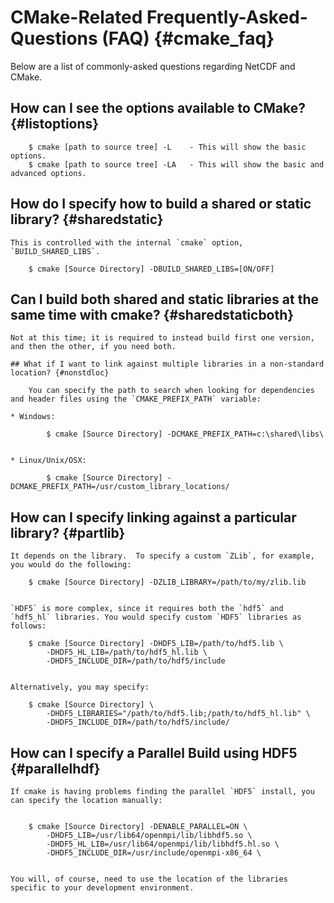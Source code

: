 CMake-Related Frequently-Asked-Questions (FAQ) {#cmake_faq}
==============================================

Below are a list of commonly-asked questions regarding NetCDF and CMake.

## How can I see the options available to CMake? {#listoptions}

        $ cmake [path to source tree] -L	- This will show the basic options.
        $ cmake [path to source tree] -LA	- This will show the basic and advanced options.


## How do I specify how to build a shared or static library? {#sharedstatic}

    This is controlled with the internal `cmake` option, `BUILD_SHARED_LIBS`.

        $ cmake [Source Directory] -DBUILD_SHARED_LIBS=[ON/OFF]


## Can I build both shared and static libraries at the same time with cmake? {#sharedstaticboth}

    Not at this time; it is required to instead build first one version, and then the other, if you need both.

    ## What if I want to link against multiple libraries in a non-standard location? {#nonstdloc}

        You can specify the path to search when looking for dependencies and header files using the `CMAKE_PREFIX_PATH` variable:

    * Windows:

            $ cmake [Source Directory] -DCMAKE_PREFIX_PATH=c:\shared\libs\


    * Linux/Unix/OSX:

            $ cmake [Source Directory] -DCMAKE_PREFIX_PATH=/usr/custom_library_locations/		


## How can I specify linking against a particular library? {#partlib}

    It depends on the library.  To specify a custom `ZLib`, for example, you would do the following:

        $ cmake [Source Directory] -DZLIB_LIBRARY=/path/to/my/zlib.lib


    `HDF5` is more complex, since it requires both the `hdf5` and `hdf5_hl` libraries. You would specify custom `HDF5` libraries as follows:

        $ cmake [Source Directory] -DHDF5_LIB=/path/to/hdf5.lib \
            -DHDF5_HL_LIB=/path/to/hdf5_hl.lib \
            -DHDF5_INCLUDE_DIR=/path/to/hdf5/include


    Alternatively, you may specify:

        $ cmake [Source Directory] \
            -DHDF5_LIBRARIES="/path/to/hdf5.lib;/path/to/hdf5_hl.lib" \
            -DHDF5_INCLUDE_DIR=/path/to/hdf5/include/


## How can I specify a Parallel Build using HDF5 {#parallelhdf}

    If cmake is having problems finding the parallel `HDF5` install, you can specify the location manually:


        $ cmake [Source Directory] -DENABLE_PARALLEL=ON \
            -DHDF5_LIB=/usr/lib64/openmpi/lib/libhdf5.so \
            -DHDF5_HL_LIB=/usr/lib64/openmpi/lib/libhdf5.hl.so \
            -DHDF5_INCLUDE_DIR=/usr/include/openmpi-x86_64 \


    You will, of course, need to use the location of the libraries specific to your development environment.
